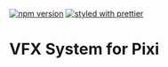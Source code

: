 [![npm version](https://badge.fury.io/js/%40armathai%2Fquark-pixi.svg)](https://badge.fury.io/js/%40armathai%2Fquark-pixi)
[![styled with prettier](https://img.shields.io/badge/styled_with-prettier-ff69b4.svg)](https://github.com/prettier/prettier)

# VFX System for Pixi
